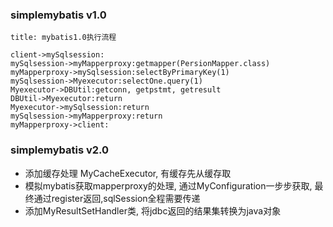
### simplemybatis v1.0

```sequence
title: mybatis1.0执行流程

client->mySqlsession:
mySqlsession->myMapperproxy:getmapper(PersionMapper.class)
myMapperproxy->mySqlsession:selectByPrimaryKey(1)
mySqlsession->Myexecutor:selectOne.query(1)
Myexecutor->DBUtil:getconn, getpstmt, getresult
DBUtil->Myexecutor:return
Myexecutor->mySqlsession:return
mySqlsession->myMapperproxy:return
myMapperproxy->client:
```

### simplemybatis v2.0
+ 添加缓存处理 MyCacheExecutor, 有缓存先从缓存取
+ 模拟mybatis获取mapperproxy的处理, 通过MyConfiguration一步步获取, 最终通过register返回,sqlSession全程需要传递
+ 添加MyResultSetHandler类, 将jdbc返回的结果集转换为java对象